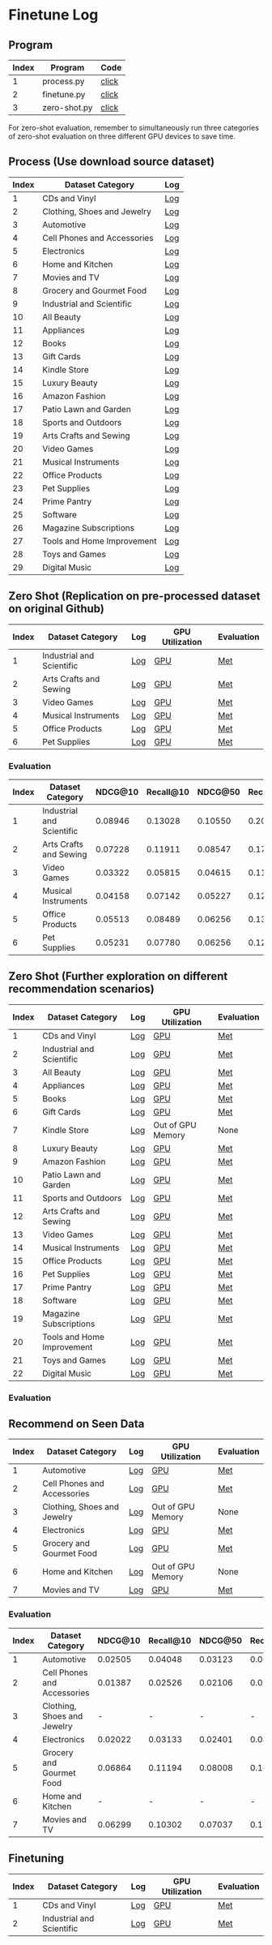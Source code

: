 # Finetune Log

## Program

| Index | Program                       | Code                              |
|-------|-------------------------------|-----------------------------------|
| 1     | process.py                    | [click](code/process.py)          |
| 2     | finetune.py                   | [click](code/finetune.py)         |
| 3     | zero-shot.py                  | [click](code/zero-shot.py)        |

For zero-shot evaluation, remember to simultaneously run three categories of zero-shot evaluation on three different GPU devices to save time.

## Process (Use download source dataset)

| Index | Dataset Category              | Log                               |
|-------|-------------------------------|-----------------------------------|
| 1     | CDs and Vinyl                 | [Log](process/CDs.log)            |
| 2     | Clothing, Shoes and Jewelry   | [Log](process/Clothing.log)       |
| 3     | Automotive                    | [Log](process/Automotive.log)     |
| 4     | Cell Phones and Accessories   | [Log](process/Cell.log)           |
| 5     | Electronics                   | [Log](process/Electronics.log)    |
| 6     | Home and Kitchen              | [Log](process/Kitchen.log)        |
| 7     | Movies and TV                 | [Log](process/Movies.log)         |
| 8     | Grocery and Gourmet Food      | [Log](process/Grocery.log)        |
| 9     | Industrial and Scientific     | [Log](process/Scientific.log)     |
| 10    | All Beauty                    | [Log](process/Beauty.log)         |
| 11    | Appliances                    | [Log](process/Appliances.log)     |
| 12    | Books                         | [Log](process/Books.log)          |
| 13    | Gift Cards                    | [Log](process/Gift.log)           |
| 14    | Kindle Store                  | [Log](process/Kindle.log)         |
| 15    | Luxury Beauty                 | [Log](process/Luxury.log)         |
| 16    | Amazon Fashion                | [Log](process/Fashion.log)        |
| 17    | Patio Lawn and Garden         | [Log](process/Garden.log)         |
| 18    | Sports and Outdoors           | [Log](process/Sports.log)         |
| 19    | Arts Crafts and Sewing        | [Log](process/Arts.log)           |
| 20    | Video Games                   | [Log](process/Video.log)          |
| 21    | Musical Instruments           | [Log](process/Instruments.log)    |
| 22    | Office Products               | [Log](process/Office.log)         |
| 23    | Pet Supplies                  | [Log](process/Pet.log)            |
| 24    | Prime Pantry                  | [Log](process/Pantry.log)         |
| 25    | Software                      | [Log](process/Software.log)       |
| 26    | Magazine Subscriptions        | [Log](process/Magazine.log)       |
| 27    | Tools and Home Improvement    | [Log](process/Tools.log)          |
| 28    | Toys and Games                | [Log](process/Toys.log)           |
| 29    | Digital Music                 | [Log](process/Digital.log)        |

## Zero Shot (Replication on pre-processed dataset on original Github)

| Index | Dataset Category              | Log                               | GPU Utilization                       | Evaluation                            |
|-------|-------------------------------|-----------------------------------|---------------------------------------|---------------------------------------|
| 1     | Industrial and Scientific     | [Log](zeroShot/Scientific.log)    | [GPU](zeroShot/Scientific_gpu.log)    | [Met](zeroShot/Scientific_eva.log)    |
| 2     | Arts Crafts and Sewing        | [Log](zeroShot/Arts.log)          | [GPU](zeroShot/Arts_gpu.log)          | [Met](zeroShot/Arts_eva.log)          |
| 3     | Video Games                   | [Log](zeroShot/Games.log)         | [GPU](zeroShot/Games_gpu.log)         | [Met](zeroShot/Games_eva.log)         |
| 4     | Musical Instruments           | [Log](zeroShot/Instruments.log)   | [GPU](zeroShot/Instruments_gpu.log)   | [Met](zeroShot/Instruments_eva.log)   |
| 5     | Office Products               | [Log](zeroShot/Office.log)        | [GPU](zeroShot/Office_gpu.log)        | [Met](zeroShot/Office_eva.log)        |
| 6     | Pet Supplies                  | [Log](zeroShot/Pet.log)           | [GPU](zeroShot/Pet_gpu.log)           | [Met](zeroShot/Pet_eva.log)           |

### Evaluation

| Index | Dataset Category              | NDCG@10   | Recall@10 | NDCG@50   | Recall@50 | MRR       | AUC       |
|-------|-------------------------------|-----------|-----------|-----------|-----------|-----------|-----------|
| 1     | Industrial and Scientific     | 0.08946   | 0.13028   | 0.10550   | 0.203841  | 0.08196   | 0.73164   |
| 2     | Arts Crafts and Sewing        | 0.07228   | 0.11911   | 0.08547   | 0.179381  | 0.06209   | 0.76938   |
| 3     | Video Games                   | 0.03322   | 0.05815   | 0.04615   | 0.117740  | 0.02993   | 0.78776   |
| 4     | Musical Instruments           | 0.04158   | 0.07142   | 0.05227   | 0.120373  | 0.03585   | 0.72126   |
| 5     | Office Products               | 0.05513   | 0.08489   | 0.06256   | 0.134914  | 0.04904   | 0.66997   |
| 6     | Pet Supplies                  | 0.05231   | 0.07780   | 0.06256   | 0.124517  | 0.04727   | 0.74452   |

## Zero Shot (Further exploration on different recommendation scenarios)

| Index | Dataset Category              | Log                               | GPU Utilization                       | Evaluation                            |
|-------|-------------------------------|-----------------------------------|---------------------------------------|---------------------------------------|
| 1     | CDs and Vinyl                 | [Log](zeroShot_I/CDs.log)         | [GPU](zeroShot_I/CDs_gpu.log)         | [Met](zeroShot_I/CDs_eva.log)         |
| 2     | Industrial and Scientific     | [Log](zeroShot_I/Scientific.log)  | [GPU](zeroShot_I/Scientific_gpu.log)  | [Met](zeroShot_I/Scientific_eva.log)  |
| 3     | All Beauty                    | [Log](zeroShot_I/Beauty.log)      | [GPU](zeroShot_I/Beauty_gpu.log)      | [Met](zeroShot_I/Beauty_eva.log)      |
| 4     | Appliances                    | [Log](zeroShot_I/Appliances.log)  | [GPU](zeroShot_I/Appliances_gpu.log)  | [Met](zeroShot_I/Appliances_eva.log)  |
| 5     | Books                         | [Log](zeroShot_I/Books.log)       | [GPU](zeroShot_I/Books_gpu.log)       | [Met](zeroShot_I/Books_eva.log)       |
| 6     | Gift Cards                    | [Log](zeroShot_I/Gift.log)        | [GPU](zeroShot_I/Gift_gpu.log)        | [Met](zeroShot_I/Gift_eva.log)        |
| 7     | Kindle Store                  | [Log](zeroShot_I/Kindle.log)      | Out of GPU Memory                     | None                                  | 
| 8     | Luxury Beauty                 | [Log](zeroShot_I/Luxury.log)      | [GPU](zeroShot_I/Luxury_gpu.log)      | [Met](zeroShot_I/Luxury_eva.log)      |
| 9     | Amazon Fashion                | [Log](zeroShot_I/Fashion.log)     | [GPU](zeroShot_I/Fashion_gpu.log)     | [Met](zeroShot_I/Fashion_eva.log)     |
| 10    | Patio Lawn and Garden         | [Log](zeroShot_I/Garden.log)      | [GPU](zeroShot_I/Garden_gpu.log)      | [Met](zeroShot_I/Garden_eva.log)      |
| 11    | Sports and Outdoors           | [Log](zeroShot_I/Sports.log)      | [GPU](zeroShot_I/Sports_gpu.log)      | [Met](zeroShot_I/Sports_eva.log)      | 
| 12    | Arts Crafts and Sewing        | [Log](zeroShot_I/Arts.log)        | [GPU](zeroShot_I/Arts_gpu.log)        | [Met](zeroShot_I/Arts_eva.log)        |
| 13    | Video Games                   | [Log](zeroShot_I/Video.log)       | [GPU](zeroShot_I/Video_gpu.log)       | [Met](zeroShot_I/Video_eva.log)       |
| 14    | Musical Instruments           | [Log](zeroShot_I/Instruments.log) | [GPU](zeroShot_I/Instruments_gpu.log) | [Met](zeroShot_I/Instruments_eva.log) |
| 15    | Office Products               | [Log](zeroShot_I/Office.log)      | [GPU](zeroShot_I/Office_gpu.log)      | [Met](zeroShot_I/Office_eva.log)      |
| 16    | Pet Supplies                  | [Log](zeroShot_I/Pet.log)         | [GPU](zeroShot_I/Pet_gpu.log)         | [Met](zeroShot_I/Pet_eva.log)         |
| 17    | Prime Pantry                  | [Log](zeroShot_I/Pantry.log)      | [GPU](zeroShot_I/Pantry_gpu.log)      | [Met](zeroShot_I/Pantry_eva.log)      |
| 18    | Software                      | [Log](zeroShot_I/Software.log)    | [GPU](zeroShot_I/Software_gpu.log)    | [Met](zeroShot_I/Software_eva.log)    |
| 19    | Magazine Subscriptions        | [Log](zeroShot_I/Magazine.log)    | [GPU](zeroShot_I/Magazine_gpu.log)    | [Met](zeroShot_I/Magazine_eva.log)    |
| 20    | Tools and Home Improvement    | [Log](zeroShot_I/Tools.log)       | [GPU](zeroShot_I/Tools_gpu.log)       | [Met](zeroShot_I/Tools_eva.log)       |
| 21    | Toys and Games                | [Log](zeroShot_I/Toys.log)        | [GPU](zeroShot_I/Toys_gpu.log)        | [Met](zeroShot_I/Toys_eva.log)        |
| 22    | Digital Music                 | [Log](zeroShot_I/Digital.log)     | [GPU](zeroShot_I/Digital_gpu.log)     | [Met](zeroShot_I/Digital_eva.log)     |

### Evaluation


## Recommend on Seen Data

| Index | Dataset Category              | Log                               | GPU Utilization                       | Evaluation                            |
|-------|-------------------------------|-----------------------------------|---------------------------------------|---------------------------------------|
| 1     | Automotive                    | [Log](zeroShot_I/Automotive.log)  | [GPU](zeroShot_I/Automotive_gpu.log)  | [Met](zeroShot_I/Automotive_eva.log)  |
| 2     | Cell Phones and Accessories   | [Log](zeroShot_I/Cell.log)        | [GPU](zeroShot_I/Cell_gpu.log)        | [Met](zeroShot_I/Cell_eva.log)        |
| 3     | Clothing, Shoes and Jewelry   | [Log](zeroShot_I/Clothing.log)    | Out of GPU Memory                     | None                                  |
| 4     | Electronics                   | [Log](zeroShot_I/Electronics.log) | [GPU](zeroShot_I/Electronics_gpu.log) | [Met](zeroShot_I/Electronics_eva.log) |
| 5     | Grocery and Gourmet Food      | [Log](zeroShot_I/Grocery.log)     | [GPU](zeroShot_I/Grocery_gpu.log)     | [Met](zeroShot_I/Grocery_eva.log)     |
| 6     | Home and Kitchen              | [Log](zeroShot_I/Kitchen.log)     | Out of GPU Memory                     | None                                  |
| 7     | Movies and TV                 | [Log](zeroShot_I/Movies.log)      | [GPU](zeroShot_I/Movies_gpu.log)      | [Met](zeroShot_I/Movies_eva.log)      |

### Evaluation

| Index | Dataset Category              | NDCG@10   | Recall@10 | NDCG@50   | Recall@50 | MRR       | AUC       |
|-------|-------------------------------|-----------|-----------|-----------|-----------|-----------|-----------|
| 1     | Automotive                    | 0.02505   | 0.04048   | 0.03123   | 0.068561  | 0.02235   | 0.72945   |
| 2     | Cell Phones and Accessories   | 0.01387   | 0.02526   | 0.02106   | 0.058893  | 0.01298   | 0.76478   |
| 3     | Clothing, Shoes and Jewelry   | -         | -         | -         | -         | -         | -         |
| 4     | Electronics                   | 0.02022   | 0.03133   | 0.02401   | 0.048560  | 0.01801   | 0.71861   |
| 5     | Grocery and Gourmet Food      | 0.06864   | 0.11194   | 0.08008   | 0.163593  | 0.05851   | 0.73655   |
| 6     | Home and Kitchen              | -         | -         | -         | -         | -         | -         |
| 7     | Movies and TV                 | 0.06299   | 0.10302   | 0.07037   | 0.136219  | 0.05262   | 0.75127   |

## Finetuning

| Index | Dataset Category              | Log                               | GPU Utilization                       | Evaluation                            |
|-------|-------------------------------|-----------------------------------|---------------------------------------|---------------------------------------|
| 1     | CDs and Vinyl                 | [Log](finetuning/CDs.log)         | [GPU](finetuning/CDs_gpu.log)         | [Met](finetuning/CDs_eva.log)         |
| 2     | Industrial and Scientific     | [Log](finetuning/Scientific.log)  | [GPU](finetuning/Scientific_gpu.log)  | [Met](finetuning/Scientific_eva.log)  |

